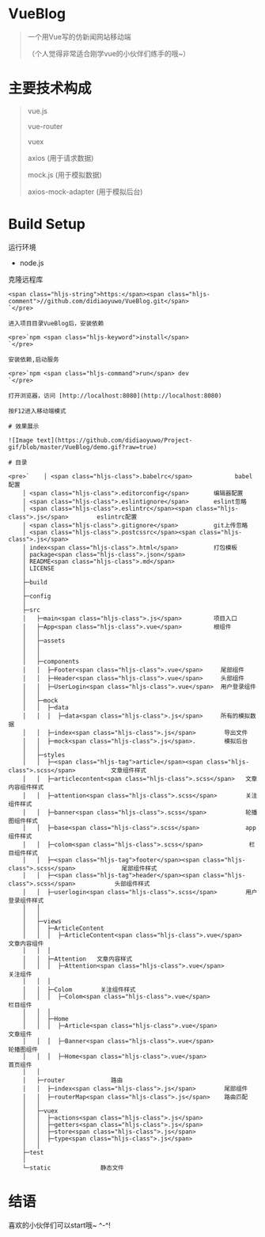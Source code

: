 # VueBlog

> 一个用Vue写的仿新闻网站移动端
> 
> （个人觉得非常适合刚学vue的小伙伴们练手的哦~）

# 主要技术构成

> vue.js
> 
> vue-router
> 
> vuex
> 
> axios (用于请求数据)
> 
> mock.js (用于模拟数据)
> 
> axios-mock-adapter (用于模拟后台)

# Build Setup

运行环境

*   node.js

克隆远程库

    <span class="hljs-string">https:</span><span class="hljs-comment">//github.com/didiaoyuwo/VueBlog.git</span>
    `</pre>

    进入项目目录VueBlog后，安装依赖

    <pre>`npm <span class="hljs-keyword">install</span>
    `</pre>

    安装依赖,启动服务

    <pre>`npm <span class="hljs-command">run</span> dev
    `</pre>

    打开浏览器，访问 [http://localhost:8080](http://localhost:8080)

    按F12进入移动端模式

    # 效果展示

    ![Image text](https://github.com/didiaoyuwo/Project-gif/blob/master/VueBlog/demo.gif?raw=true)

    # 目录

    <pre>`    │ <span class="hljs-class">.babelrc</span>            babel配置
        │ <span class="hljs-class">.editorconfig</span>       编辑器配置
        │ <span class="hljs-class">.eslintignore</span>       eslint忽略
        │ <span class="hljs-class">.eslintrc</span><span class="hljs-class">.js</span>        eslintrc配置
        │ <span class="hljs-class">.gitignore</span>          git上传忽略
        │ <span class="hljs-class">.postcssrc</span><span class="hljs-class">.js</span>
        │ index<span class="hljs-class">.html</span>          打包模板
        │ package<span class="hljs-class">.json</span>
        │ README<span class="hljs-class">.md</span>
        │ LICENSE
        │
        ├─build
        │
        ├─config
        │
        ├─src
        │   ├─main<span class="hljs-class">.js</span>         项目入口
        │   ├─App<span class="hljs-class">.vue</span>         根组件
        │   │
        │   ├─assets          
        │   │ 
        │   │     
        │   ├─components         
        │   │  ├─Footer<span class="hljs-class">.vue</span>     尾部组件
        │   │  ├─Header<span class="hljs-class">.vue</span>     头部组件
        │   │  ├─UserLogin<span class="hljs-class">.vue</span>  用户登录组件
        │   │
        │   ├─mock
        │   │  ├─data 
        │   │  │  ├─data<span class="hljs-class">.js</span>     所有的模拟数据
        │   │  ├─index<span class="hljs-class">.js</span>        导出文件
        │   │  ├─mock<span class="hljs-class">.js</span>.        模拟后台
        │   │
        │   ├─styles         
        │   │  ├─<span class="hljs-tag">article</span><span class="hljs-class">.scss</span>          文章组件样式
        │   │  ├─articlecontent<span class="hljs-class">.scss</span>   文章内容组件样式
        │   │  ├─attention<span class="hljs-class">.scss</span>        关注组件样式
        │   │  ├─banner<span class="hljs-class">.scss</span>           轮播图组件样式
        │   │  ├─base<span class="hljs-class">.scss</span>             app组件样式
        │   │  ├─colom<span class="hljs-class">.scss</span>             栏目组件样式
        │   │  ├─<span class="hljs-tag">footer</span><span class="hljs-class">.scss</span>             尾部组件样式
        │   │  ├─<span class="hljs-tag">header</span><span class="hljs-class">.scss</span>           头部组件样式
        │   │  ├─userlogin<span class="hljs-class">.scss</span>        用户登录组件样式
        │   │
        │   │ 
        │   ├─views
        │   │  ├─ArticleContent        
        │   │  │  ├─ArticleContent<span class="hljs-class">.vue</span>     文章内容组件
        │   │  │
        │   │  ├─Attention   文章内容样式
        │   │  │  ├─Attention<span class="hljs-class">.vue</span>         关注组件
        │   │  │
        │   │  ├─Colom        关注组件样式
        │   │  │  ├─Colom<span class="hljs-class">.vue</span>             栏目组件
        │   │  │
        │   │  ├─Home           
        │   │  │  ├─Article<span class="hljs-class">.vue</span>             文章组件
        │   │  │  ├─Banner<span class="hljs-class">.vue</span>             轮播图组件
        │   │  │  ├─Home<span class="hljs-class">.vue</span>             首页组件
        │   │
        │   ├─router             路由
        │   │  ├─index<span class="hljs-class">.js</span>        尾部组件
        │   │  ├─routerMap<span class="hljs-class">.js</span>    路由匹配
        │   │
        │   ├─vuex         
        │   │  ├─actions<span class="hljs-class">.js</span>          
        │   │  ├─getters<span class="hljs-class">.js</span>   
        │   │  ├─store<span class="hljs-class">.js</span>       
        │   │  ├─type<span class="hljs-class">.js</span>    
        │   │ 
        ├─test   
        │
        └─static              静态文件

# 结语

喜欢的小伙伴们可以start哦~ ^-^!